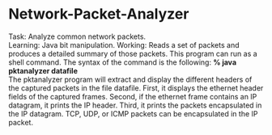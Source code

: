 # Network-Packet-Analyzer
Task: Analyze common network packets.  
Learning: Java bit manipulation.
Working: Reads a set of packets and produces a detailed summary of those packets. This program can run as a shell command. The syntax of the command is the following:
**% java pktanalyzer datafile**  
The pktanalyzer program will extract and display the different headers of the captured packets in the file datafile. First, it displays the ethernet header fields of the captured frames. Second, if the ethernet frame contains an IP datagram, it prints the IP header. Third, it prints the packets encapsulated in the IP datagram. TCP, UDP, or ICMP packets can be encapsulated in the IP packet. 
